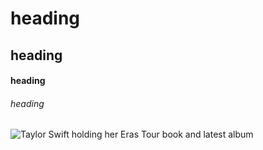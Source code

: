 # heading
## heading
#### heading
###### heading
![Taylor Swift holding her Eras Tour book and latest album](https://www.google.com/url?sa=i&url=https%3A%2F%2Fwww.instagram.com%2Ftaylorswift%2F&psig=AOvVaw3QcbzBvgkXgGxA_rTENtPf&ust=1740954580682000&source=images&cd=vfe&opi=89978449&ved=0CBQQjRxqFwoTCNj7v6736YsDFQAAAAAdAAAAABAE) 
